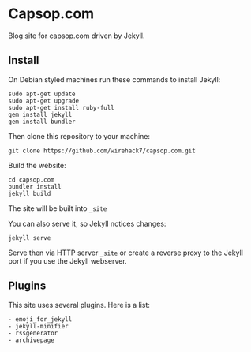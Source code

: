 # Capsop.com
Blog site for capsop.com driven by Jekyll.

## Install
On Debian styled machines run these commands to install Jekyll:

	sudo apt-get update
	sudo apt-get upgrade
	sudo apt-get install ruby-full
	gem install jekyll
	gem install bundler

Then clone this repository to your machine:

	git clone https://github.com/wirehack7/capsop.com.git

Build the website:

	cd capsop.com
	bundler install
	jekyll build

The site will be built into ```_site```

You can also serve it, so Jekyll notices changes:

	jekyll serve

Serve then via HTTP server ```_site``` or create a reverse proxy to the Jekyll port if you use the Jekyll webserver.

## Plugins

This site uses several plugins. Here is a list:

	- emoji_for_jekyll
	- jekyll-minifier
	- rssgenerator
	- archivepage